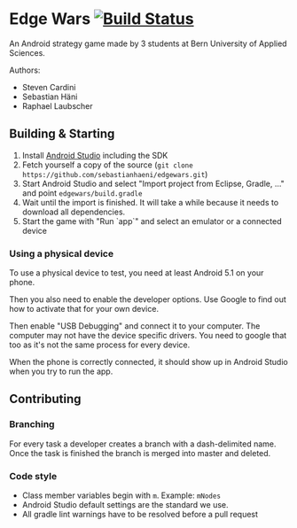 # Edge Wars [![Build Status](https://magnum.travis-ci.com/sebastianhaeni/edgewars.svg?token=qgj44e18REfhtFnW25Z2&branch=master)](https://magnum.travis-ci.com/sebastianhaeni/edgewars)

An Android strategy game made by 3 students at Bern University of Applied Sciences.

Authors:
* Steven Cardini
* Sebastian Häni
* Raphael Laubscher

## Building & Starting

1. Install [Android Studio](http://developer.android.com/sdk) including the SDK
2. Fetch yourself a copy of the source (`git clone https://github.com/sebastianhaeni/edgewars.git`)
3. Start Android Studio and select "Import project from Eclipse, Gradle, ..." and point `edgewars/build.gradle`
4. Wait until the import is finished. It will take a while because it needs to download all dependencies.
5. Start the game with "Run \`app\`" and select an emulator or a connected device

### Using a physical device

To use a physical device to test, you need at least Android 5.1 on your phone.

Then you also need to enable the developer options. Use Google to find out how to activate that for
your own device. 

Then enable "USB Debugging" and connect it to your computer. The computer may not have the device
specific drivers. You need to google that too as it's not the same process for every device.

When the phone is correctly connected, it should show up in Android Studio when you try to run
the app.

## Contributing

### Branching

For every task a developer creates a branch with a dash-delimited name. Once the task is finished the branch is merged into master and deleted.

### Code style

* Class member variables begin with `m`. Example: `mNodes`
* Android Studio default settings are the standard we use.
* All gradle lint warnings have to be resolved before a pull request
